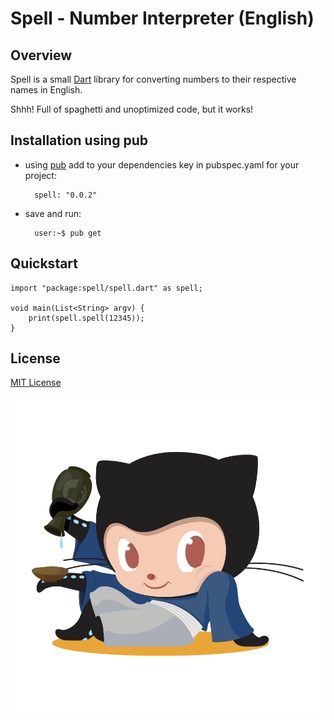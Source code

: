 
# Spell - Number Interpreter (English) 


## Overview

Spell is a small [Dart](https://dartlang.org) library for converting numbers to their respective names in English.

Shhh! Full of spaghetti and unoptimized code, but it works!



## Installation using pub

- using [pub](https://pub.dartlang.org) add to your dependencies key in pubspec.yaml for your project:

		spell: "0.0.2"


- save and run:

 		user:~$ pub get

## Quickstart

	import "package:spell/spell.dart" as spell;
	
	void main(List<String> argv) {
		print(spell.spell(12345));
	}
	
## License
[MIT License](./LICENSE)



[![Saketocat](md/assets/saketocat.png)](https://github.com/lamarrr) 

